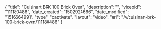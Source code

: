 {
    "title": "Cuisinart BRK 100 Brick Oven",
    "description": "",
    "videoid": "111180486",
    "date_created": "1502924666",
    "date_modified": "1516664991",
    "type": "captivate",
    "layout": "video",
    "url": "\/v\/cuisinart-brk-100-brick-oven\/111180486"
}